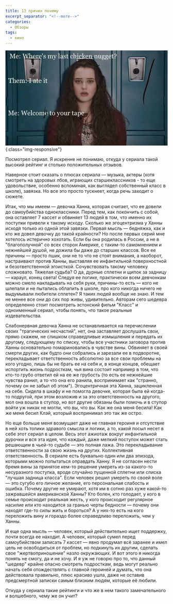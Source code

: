 ```yaml
---
title: 13 причин почему
excerpt_separator: "<!--more-->"
categories:
  - Обзоры
tags:
  - кино
---
```


![Pens](https://github.com/dgorpinchuk/blog/raw/master/assets/images/13reasonswhy.jpg){:class="img-responsive"}

Посмотрел сериал. Я искренне не понимаю, откуда у сериала такой высокий рейтинг и столько положительных отзывов.

Наверное стоит сказать о плюсах сериала — музыка, актеры (хотя смотреть на здоровых лбов, играющих старшеклассников - то еще удовольствие, особенно вспоминая, как выглядел собственный класс в школе), завязка. Но все это просто тускнеет, когда речь заходит о сюжете.

Итак, что мы имеем — девочка Ханна, которая считает, что ее довели до самоубийства одноклассники. Перед тем, как покончить с собой, она оставляет 7 кассет и обвиняет 13 людей в том, что именно их поступки привели к такому исходу. Сколько же эгоцентризма у Ханны исходя только из одной этой завязки. Первая мысль — бедняжка, как и кто же довел девочку до такой крайности? Но после первых серий мне хотелось истерично хохотать. Если бы она родилась в России, а не в "благополучной" со всех сторон Америке, с таким-то самомнением и нежнейшей душой, не дожила бы даже до старших классов. Все ее причины — просто пшик, они не то что не стоят внимания, а наоборот, настраивают против Ханны, выставляя ее инфантильной поверхностной и безответственной эгоисткой. Сочувствовать такому человеку сложновато. Тяжелая судьба? О да, дурные сплетни и щипок за задницу — караул, конец света! Следуя ее логике, практически всем девчонкам можно смело накладывать на себя руки, причины-то есть — кого не шлепали и не пытались облапить в школе, про кого никогда ничего не выдумывали любители сплетен? Я таких людей вообще не знаю. И тем не менее все они до сих пор живы, удивительно. Авторам сего шедевра определенно стоит посмотреть эстонский фильм "Класс" и одноименный сериал, чтобы понять, что такое реальные издевательства.

Слабонервная девочка Ханна не останавливается на перечислении своих "трагических несчастий", нет, она заставляет дослушать свои, прямо скажем, не слишком справедливые измышления и передать их другому, следующему по списку, чтобы все участники заговора против Ханны основательно помариновались в чувстве вины. Обвиняет в своей смерти других, как будто они собрались и зарезали ее в подворотне, перекладывает ответственность абсолютно за все свои проблемы на кого угодно, лишь бы не брать ее на себя и, в конце концов, обещает испортить жизнь подросткам, чья вина состоит например в том, что кто-то грубо ответил ей на ее же грубость (то есть ее нежнейшие чувства ранил, а то что она его ранила, воспринимает как "странно, почему он не забыл об этом"). Эгоцентричная эта Ханна, зацикленная на себе. Сидела в шкафу и не помогла девочке, которая была ей когда-то подругой, при этом возложив и за это ответственность на другого, мол она вошла в ступор, но вот другие обязаны были помочь и в ступор войти уж никак не могли, что вы, что вы. Как же она меня бесила! Как же меня бесил Клэй, который воспринимал это так же остро.

Но еще больше меня возмущает даже не главная героиня и отсутствие в ней хоть толики здравого смысла и логики, а то, какой посыл несет в себе этот сериал в целом. Весь этот ажиотаж вокруг инфантильной дурочки и вся эта идея, что каждый, даже мелкий поступок может стать решающим в чьей-то судьбе — это полная лажа. Это перекладывание ответственности за свою жизнь на других. Коллективная ответственность. В сериале есть буквально один или два эпизода, которыми можно попытаться оправдать Ханну. Я не согласен нести бремя вины за принятое кем-то решение умереть из-за какого-то несуразного поступка, вроде случайно пущенной сплетни или списка "лучшая задница класса". Если человек решил умереть по своей воле — это сугубо его личное желание, его персональная слабость и ошибка. Почему другие не умирают, хотя им в сотню раз хуже какой-то зажравшейся американской Ханны? Кто болен, кто голодает, у кого в семье происходит реальная жесть, у кого происходит регулярное насилие или кто находится за гранью черты бедности — почему они находят где-то силы жить и бороться? А у них-то есть на кого переложить вину и гораздо более справедливо переложить, чем у Ханны.

И еще одна мысль — человек, который действительно ищет поддержку, почти всегда ее находит. А человек, который сумел перед самоубийством записать 7 кассет — явно продумал всё заранее и имел цель не освободиться от проблем, но подкинуть их другим, сделать свое "жертвоприношение" назло окружающих. И вот этого я никогда понять не смогу, да и не хочу. И я уж не говорю про то, что данный "шедевр" крайне опасно смотреть подросткам, ведь могут реально начать себя отождествлять с главной героиней и думать, что она действовала правильно, плюс красиво ушла, даже не оставив предсмертной записки самым близким людям, которые её любили.

Откуда у сериала такие рейтинги и что же в нем такого замечательного и волшебного, чему же он учит?
